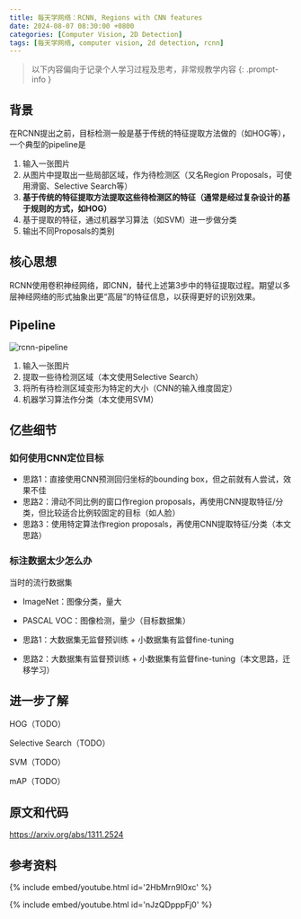 ```yaml
---
title: 每天学网络：RCNN, Regions with CNN features
date: 2024-08-07 08:30:00 +0800
categories: [Computer Vision, 2D Detection]
tags: [每天学网络, computer vision, 2d detection, rcnn]
---
```


> 以下内容偏向于记录个人学习过程及思考，非常规教学内容
{: .prompt-info }

## 背景

在RCNN提出之前，目标检测一般是基于传统的特征提取方法做的（如HOG等），一个典型的pipeline是

1. 输入一张图片
2. 从图片中提取出一些局部区域，作为待检测区（又名Region Proposals，可使用滑窗、Selective Search等）
3. **基于传统的特征提取方法提取这些待检测区的特征（通常是经过复杂设计的基于规则的方式，如HOG）**
4. 基于提取的特征，通过机器学习算法（如SVM）进一步做分类
5. 输出不同Proposals的类别

## 核心思想

RCNN使用卷积神经网络，即CNN，替代上述第3步中的特征提取过程。期望以多层神经网络的形式抽象出更“高层”的特征信息，以获得更好的识别效果。

## Pipeline

![rcnn-pipeline](../assets/img/rcnn-pipeline.png)

1. 输入一张图片
2. 提取一些待检测区域（本文使用Selective Search）
3. 将所有待检测区域变形为特定的大小（CNN的输入维度固定）
4. 机器学习算法作分类（本文使用SVM）

## 亿些细节

### 如何使用CNN定位目标

- 思路1：直接使用CNN预测回归坐标的bounding box，但之前就有人尝试，效果不佳
- 思路2：滑动不同比例的窗口作region proposals，再使用CNN提取特征/分类，但比较适合比例较固定的目标（如人脸）
- 思路3：使用特定算法作region proposals，再使用CNN提取特征/分类（本文思路）

### 标注数据太少怎么办

当时的流行数据集
- ImageNet：图像分类，量大
- PASCAL VOC：图像检测，量少（目标数据集）

- 思路1：大数据集无监督预训练 + 小数据集有监督fine-tuning
- 思路2：大数据集有监督预训练 + 小数据集有监督fine-tuning（本文思路，迁移学习）

## 进一步了解

HOG（TODO）

Selective Search（TODO）

SVM（TODO）

mAP（TODO）

## 原文和代码

<https://arxiv.org/abs/1311.2524>

## 参考资料

{% include embed/youtube.html id='2HbMrn9I0xc' %}

{% include embed/youtube.html id='nJzQDpppFj0' %}